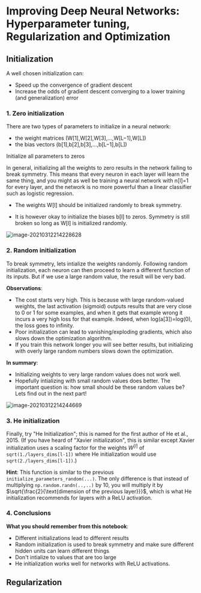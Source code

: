 # Improving Deep Neural Networks: Hyperparameter tuning, Regularization and Optimization

## Initialization

A well chosen initialization can:

- Speed up the convergence of gradient descent
- Increase the odds of gradient descent converging to a lower training (and generalization) error

### 1. Zero initialization

There are two types of parameters to initialize in a neural network:

- the weight matrices (W[1],W[2],W[3],...,W[L−1],W[L])
- the bias vectors (b[1],b[2],b[3],...,b[L−1],b[L])

Initialize all parameters to zeros

In general, initializing all the weights to zero results in the network failing to break symmetry. This means that every neuron in each layer will learn the same thing, and you might as well be training a neural network with n[l]=1 for every layer, and the network is no more powerful than a linear classifier such as logistic regression.

- The weights W[l] should be initialized randomly to break symmetry. 

- It is however okay to initialize the biases b[l] to zeros. Symmetry is still broken so long as W[l] is initialized randomly.

![image-20210312214228628](https://cdn.jsdelivr.net/gh/nekomiao123/pic/img/image-20210312214228628.png)

### 2. Random initialization

To break symmetry, lets intialize the weights randomly. Following random initialization, each neuron can then proceed to learn a different function of its inputs. But if we use a large random value, the result will be  very bad.

**Observations**:

- The cost starts very high. This is because with large random-valued weights, the last activation (sigmoid) outputs results that are very close to 0 or 1 for some examples, and when it gets that example wrong it incurs a very high loss for that example. Indeed, when log(a[3])=log(0), the loss goes to infinity.
- Poor initialization can lead to vanishing/exploding gradients, which also slows down the optimization algorithm. 
- If you train this network longer you will see better results, but initializing with overly large random numbers slows down the optimization.

**In summary**:

- Initializing weights to very large random values does not work well. 
- Hopefully intializing with small random values does better. The important question is: how small should be these random values be? Lets find out in the next part!

![image-20210312214244669](https://cdn.jsdelivr.net/gh/nekomiao123/pic/img/image-20210312214244669.png)

### 3. He initialization

Finally, try "He Initialization"; this is named for the first author of He et al., 2015. (If you have heard of "Xavier initialization", this is similar except Xavier initialization uses a scaling factor for the weights $W^{[l]}$ of `sqrt(1./layers_dims[l-1])` where He initialization would use `sqrt(2./layers_dims[l-1])`.)

**Hint**: This function is similar to the previous `initialize_parameters_random(...)`. The only difference is that instead of multiplying `np.random.randn(..,..)` by 10, you will multiply it by $\sqrt{\frac{2}{\text{dimension of the previous layer}}}$, which is what He initialization recommends for layers with a ReLU activation. 

### 4. Conclusions

**What you should remember from this notebook**:

- Different initializations lead to different results
- Random initialization is used to break symmetry and make sure different hidden units can learn different things
- Don't intialize to values that are too large
- He initialization works well for networks with ReLU activations.



## Regularization

